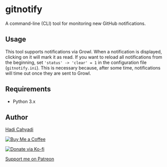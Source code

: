 # gitnotify

A command-line (CLI) tool for monitoring new GitHub notifications.

## Usage

This tool supports notifications via Growl. When a notification is displayed, clicking on it will mark it as read. If you want to reload all notifications from the beginning, set `'status' -> 'clear' = 1` in the configuration file (`gitnotify.ini`). This is necessary because, after some time, notifications will time out once they are sent to Growl.

## Requirements

- Python 3.x

## Author

[Hadi Cahyadi](mailto:cumulus13@gmail.com)

[![Buy Me a Coffee](https://www.buymeacoffee.com/assets/img/custom_images/orange_img.png)](https://www.buymeacoffee.com/cumulus13)

[![Donate via Ko-fi](https://ko-fi.com/img/githubbutton_sm.svg)](https://ko-fi.com/cumulus13)

[Support me on Patreon](https://www.patreon.com/cumulus13)